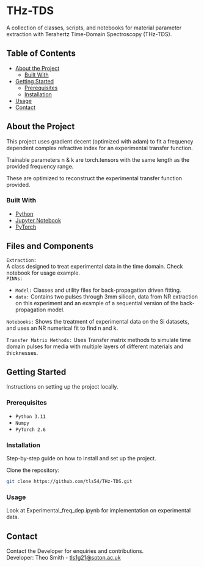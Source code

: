 # THz-TDS

A collection of classes, scripts, and notebooks for material parameter extraction with Terahertz Time-Domain Spectroscopy (THz-TDS).

## Table of Contents

- [About the Project](#about-the-project)
  - [Built With](#built-with)
- [Getting Started](#getting-started)
  - [Prerequisites](#prerequisites)
  - [Installation](#installation)
- [Usage](#usage)
- [Contact](#contact)

## About the Project

This project uses gradient decent (optimized with adam) to fit a frequency dependent complex refractive index for an experimental transfer function. 

Trainable parameters n & k are torch.tensors with the same length as the provided frequency range. 

These are optimized to reconstruct the experimental transfer function provided.


### Built With

- [Python](https://www.python.org/)
- [Jupyter Notebook](https://jupyter.org/)
- [PyTorch](https://pytorch.org/docs/stable/generated/torch.optim.Adam.html)

## Files and Components
`Extraction:`  
A class designed to treat experimental data in the time domain. Check notebook for usage example.  
`PINNs:`  
- `Model:` Classes and utility files for back-propagation driven fitting.
- `data:` Contains two pulses through 3mm silicon, data from NR extraction on this experiment and an example of a sequential version of the back-propagation model.  

`Notebooks:` Shows the treatment of experimental data on the Si datasets, and uses an NR numerical fit to find n and k.  

`Transfer Matrix Methods:` Uses Transfer matrix methods to simulate time domain pulses for media with multiple layers of different materials and thicknesses.


## Getting Started

Instructions on setting up the project locally.

### Prerequisites

- `Python 3.11`
- `Numpy`
- `PyTorch 2.6`

### Installation

Step-by-step guide on how to install and set up the project.

Clone the repository:
```bash
git clone https://github.com/tls54/THz-TDS.git
```

### Usage
Look at Experimental_freq_dep.ipynb for implementation on experimental data.


## Contact
Contact the Developer for enquiries and contributions.  
Developer: Theo Smith - tls1g21@soton.ac.uk

